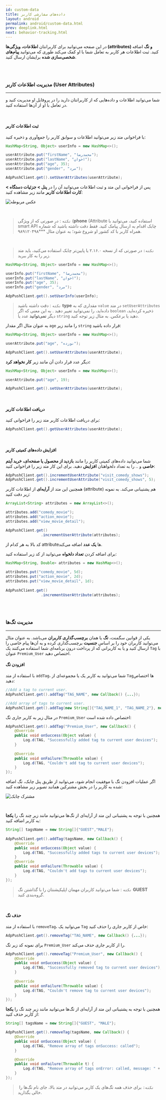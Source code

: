 ```yaml
---
id: custom-data
title: داده‌های سفارشی کاربر
layout: android
permalink: android/custom-data.html
prev: deeplink.html
next: behavior-tracking.html
---
```


 در این صفحه می‌توانید برای کاربرانتان **اطلاعات، ویژگی‌ها (attributes) و تگ** اضافه کنید. ثبت اطلاعات هر کاربر به تعامل شما با او کمک می‌کند طوری که می‌توانید **پیام‌های شخصی‌سازی شده** برایشان ارسال کنید.

<Br><Br>


### مدیریت اطلاعات کاربر (User Attributes)
---

شما می‌توانید اطلاعات و داده‌هایی که از کاربرانتان دارید را در پروفایل او مدیریت کنید و در تعامل با او از آن‌ها استفاده کنید.

<br>

#### ثبت اطلاعات کاربر 

با فراخوانی متد زیر می‌توانید اطلاعات و سوابق کاربر را جمع‌آوری و ذخیره کنید:

```java
HashMap<String, Object> userInfo = new HashMap<>();

userAttribute.put("firstName", "محمدرضا");
userAttribute.put("lastName", "اخوان");
userAttribute.put("age", 35);
userAttribute.put("gender", "مرد");

AdpPushClient.get().setUserAttributes(userAttribute);
```

پس از فراخوانی این متد و ثبت اطلاعات می‌توانید آن را در **پنل > جزئیات دستگاه > کارت اطلاعات کاربر** مانند زیر مشاهده کنید:

![عکس مربوطه](http://uupload.ir/files/ovf0_set-user-info.png)

<br>

> `نکته` : در صورتی که از ویژگی  (**phone** (Attribute استفاده کنید، می‌توانید با smart API چابک اقدام به ارسال  پیامک کنید. فقط دقت داشته باشید که شماره همراه کاربر با کد کشور او شروع شود؛ به عنوان مثال ***۹۸۹۱۲۰۴۹۸.

<br>

>`نکته:` در صورتی که از نسخه ۲.۱۶.۰ یا پایین‌‌تر چابک استفاده می‌کنید، باید متد زیر را به کار ببرید.

```java
HashMap<String, Object> userInfo = new HashMap<>();

userInfo.put("firstName", "محمدرضا");
userInfo.put("lastName", "اخوان");
userInfo.put("age", 35);
userInfo.put("gender", "مرد");

AdpPushClient.get().setUserInfo(userInfo);
```

> `نکته` : دقت داشته باشید  **type** مقداری که به `value` در متد `setUserAttributes` داده‌اید، را نمی‌توانید تغییر دهید . به این معنی که اگر `boolean` ذخیره کرده‌اید، دیگر **نمی‌توانید** عدد یا `string` دهید یا برعکس. به مثال زیر توجه کنید. 

به عنوان مثال اگر مقدار `age` را مانند زیر `string` قرار داده باشید:


```java
HashMap<String, Object> userInfo = new HashMap<>();

userAttribute.put("age", "نوزده");

AdpPushClient.get().setUserAttributes(userAttribute);
```

دیگر عدد قرار دادن آن مانند زیر **کار نخواهد کرد:**

```java
HashMap<String, Object> userInfo = new HashMap<>();

userAttribute.put("age", 19);

AdpPushClient.get().setUserAttributes(userAttribute);
```

<br>

#### دریافت اطلاعات کاربر

برای دریافت اطلاعات کاربر متد زیر را فراخوانی کنید:

```java
AdpPushClient.get().getUserAttributes(userAttribute);
```

<br>

#### افزایش داده‌های کمیتی کاربر

شما می‌توانید داده‌های کمیتی کاربر را مانند **بازدید از محصول یا صفحه‌ای، خرید آیتم خاصی** و .. را به تعداد دلخواهتان **افزایش** دهید. برای این کار متد زیر را فراخوانی کنید: 

```java
AdpPushClient.get().incrementUserAttribute("visit_comedy_shows");
AdpPushClient.get().incrementUserAttribute("visit_comedy_shows", 5);
```
 همچنین این متد از **آرایه‌ای** از اطلاعات کاربر (attribute) هم پشتیبانی می‌کند. به نمونه زیر دقت کنید: 

```java
ArrayList<String> attributes = new ArrayList<>();

attributes.add("comedy_movie");
attributes.add("action_movie");
attributes.add("view_movie_detail");

AdpPushClient.get()
                .incrementUserAttribute(attributes);
```
کد بالا به هر کدام از attributeها **یک عدد** اضافه می‌کند.

برای اضافه کردن **تعداد دلخواه** می‌توانید از کد زیر استفاده کنید:

```java
HashMap<String, Double> attributes = new HashMap<>();
                
attributes.put("comedy_movie", 5d);
attributes.put("action_movie", 2d);
attributes.put("view_movie_detail", 1d);
                
AdpPushClient.get()
                .incrementUserAttribute(attributes);
```

<br><br>

### مدیریت تگ‌ها
---

یکی از قوانین سگمنت، **تگ** یا همان **برچسب‌گذاری کاربران** می‌باشد. به عنوان مثال می‌توانید کاربران خود را بر اساس **جنسیت** برچسب‌گذاری کرده و به آن‌ها پیام خاصی را ارسال کنید و یا به کاربرانی که از پرداخت درون برنامه‌ای شما استفاده می‌کنند یک `Tag` با عنوان `Premium_User` اختصاص دهید.

#### افزودن تگ

با استفاده از متد `addTag`، شما می‌توانید به کاربر یک یا مجموعه‌ای از `Tag`ها اختصاص دهید:

```java
//Add a tag to current user.
AdpPushClient.get().addTag("TAG_NAME", new Callback() {...});

//Add array of tags to current user.
AdpPushClient.get().addTag(new String[]{"TAG_NAME_1", "TAG_NAME_2"}, new Callback() {...});
```
در مثال زیر به کاربر جاری تگ `Premium_User` اختصاص داده شده است:

```java
AdpPushClient.get().addTag("Premium_User", new Callback() {  
	@Override  
	public void onSuccess(Object value) {  
		Log.d(TAG, "Successfully added tag to current user devices");  
	}  
  
	@Override  
	public void onFailure(Throwable value) {  
		Log.d(TAG, "Couldn't add tag to current user devices");  
	}  
});
```
اگر عملیات افزودن تگ با موفقیت انجام شود، می‌توانید از طریق پنل چابک، تگ اضافه شده به کاربر را در بخش مشترکین همانند تصویر زیر مشاهده کنید:

![مشترک چابک](http://uupload.ir/files/jse9_addtag.png)

<br>

همچنین با توجه به پشتیبانی این متد از آرایه‌ای از تگ‌ها می‌توانید مانند زیر چند تگ را **یکجا** به کاربر اضافه کنید:

```java
String[] tagsName = new String[]{"GUEST","MALE"};  
  
AdpPushClient.get().addTag(tagsName, new Callback() {  
	@Override  
	public void onSuccess(Object value) {  
		Log.d(TAG, "Successfully added tags to current user devices");  
	}  
	@Override  
	public void onFailure(Throwable value) {  
		Log.d(TAG, "Couldn't add tags to current user devices");  
	}  
});
```
> `نکته` : شما می‌توانید کاربران مهمان اپلیکیشنتان را با گذاشتن تگ **GUEST** گروه‌بندی کنید.

<br>

#### حذف تگ

با استفاده از متد `removeTag`، می‌توانید یک `Tag` خاص از کاربر جاری را حذف کنید:

```java
AdpPushClient.get().removeTag("TAG_NAME", new Callback() {...});
```
برای نمونه کد زیر تگ `Premium_User` را از کاربر جاری حذف می‌کند.

```java
AdpPushClient.get().removeTag("Premium_User", new Callback() {  
	@Override  
	public void onSuccess(Object value) {  
		Log.d(TAG, "Successfully removed tag to current user devices");  
	}  
  
	@Override  
	public void onFailure(Throwable value) {  
		Log.d(TAG, "Couldn't remove tag to current user devices");  
	}  
});
```

همچنین با توجه به پشتیبانی این متد از آرایه‌ای از تگ‌ها می‌توانید مانند زیر چند تگ را **یکجا** از کاربر حذف کنید:

```java
String[] tagsName = new String[]{"GUEST", "MALE"};

AdpPushClient.get().removeTag(tagsName, new Callback() {
	@Override
	public void onSuccess(Object value) {
		Log.d(TAG, "Remove array of tags onSuccess: called");
	}

	@Override
	public void onFailure(Throwable t) {
		Log.d(TAG, "Remove array of tags onError: called, message: " + t.getMessage());
	}
});
```

> ‌ `نکته:` برای حذف همه تگ‌های یک کاربر می‌توانید در متد بالا، جای نام تگ‌ها را خالی بگذارید.
